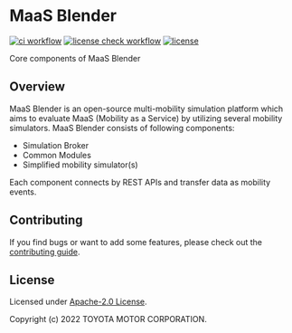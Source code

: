 # MaaS Blender 
[![ci workflow](https://github.com/maasblender/core/actions/workflows/ci.yaml/badge.svg)](https://github.com/maasblender/core/actions/workflows/ci.yaml "CI status")
[![license check workflow](https://github.com/maasblender/core/actions/workflows/check.yaml/badge.svg)](https://github.com/maasblender/core/actions/workflows/check.yaml "License check")
[![license](https://img.shields.io/github/license/maasblender/core)](LICENSE)

Core components of MaaS Blender

## Overview

MaaS Blender is an open-source multi-mobility simulation platform which aims to evaluate MaaS (Mobility as a Service) by utilizing several mobility simulators. MaaS Blender consists of following components:

- Simulation Broker
- Common Modules
- Simplified mobility simulator(s)

Each component connects by REST APIs and transfer data as mobility events.


## Contributing
If you find bugs or want to add some features, please check out the [contributing guide](CONTRIBUTING.md). 


## License

Licensed under [Apache-2.0 License](LICENSE).

Copyright (c) 2022 TOYOTA MOTOR CORPORATION.